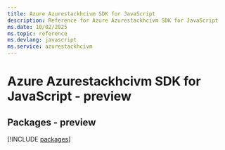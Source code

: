```yaml
---
title: Azure Azurestackhcivm SDK for JavaScript
description: Reference for Azure Azurestackhcivm SDK for JavaScript
ms.date: 10/02/2025
ms.topic: reference
ms.devlang: javascript
ms.service: azurestackhcivm
---
```

# Azure Azurestackhcivm SDK for JavaScript - preview
## Packages - preview
[!INCLUDE [packages](azurestackhcivm-index.md)]